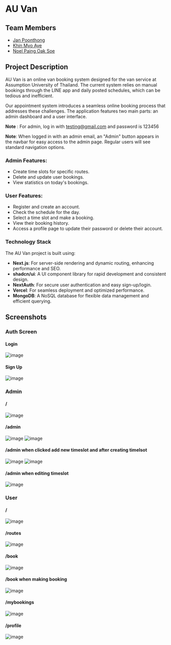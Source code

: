 # AU Van

## Team Members
- [Jan Poonthong](https://github.com/JanPoonthong)
- [Khin Myo Aye](https://github.com/Ariel-Khin99)
- [Noel Paing Oak Soe](https://github.com/NoelPOS)

## Project Description
AU Van is an online van booking system designed for the van service at Assumption University of Thailand. The current system relies on manual bookings through the LINE app and daily posted schedules, which can be tedious and inefficient. 

Our appointment system introduces a seamless online booking process that addresses these challenges. The application features two main parts: an admin dashboard and a user interface.

**Note** : For admin, log in with testing@gmail.com and password is 123456

**Note**: When logged in with an admin email, an "Admin" button appears in the navbar for easy access to the admin page. Regular users will see standard navigation options.

### Admin Features:
- Create time slots for specific routes.
- Delete and update user bookings.
- View statistics on today's bookings.

### User Features:
- Register and create an account.
- Check the schedule for the day.
- Select a time slot and make a booking.
- View their booking history.
- Access a profile page to update their password or delete their account.

### Technology Stack
The AU Van project is built using:

- **Next.js**: For server-side rendering and dynamic routing, enhancing performance and SEO.
- **shadcn/ui**: A UI component library for rapid development and consistent design.
- **NextAuth**: For secure user authentication and easy sign-up/login.
- **Vercel**: For seamless deployment and optimized performance.
- **MongoDB**: A NoSQL database for flexible data management and efficient querying.

## Screenshots

### Auth Screen

#### Login
![image](https://github.com/user-attachments/assets/fbc20ea7-b86d-4122-9288-7636dc97dc72)

#### Sign Up
![image](https://github.com/user-attachments/assets/e8e84b46-d6aa-463e-aef8-d0a62f603944)


### Admin 

#### /
![image](https://github.com/user-attachments/assets/3a7986f1-fc45-433b-a8a2-0dbc09e4b0ce)

#### /admin
![image](https://github.com/user-attachments/assets/654dd0b0-e743-42a3-bf86-960593e69437)
![image](https://github.com/user-attachments/assets/e59ea9d5-59e3-42d7-9271-b58b00778ec1)

#### /admin when clicked add new timeslot and after creating timelsot
![image](https://github.com/user-attachments/assets/3f9f21d5-3247-46d4-bf9d-6742789863cb)
![image](https://github.com/user-attachments/assets/de481125-5a63-41d4-a719-e48ed9ecbd9a)

#### /admin when editing timeslot
![image](https://github.com/user-attachments/assets/306c8c2b-9536-4fb8-a54e-7bd33b97bc52)


### User 

#### /
![image](https://github.com/user-attachments/assets/83f172f5-8da7-401e-acc3-45de583fdd7d)

#### /routes
![image](https://github.com/user-attachments/assets/1241269e-fb76-4a51-b638-4ceeca0488ac)

#### /book
![image](https://github.com/user-attachments/assets/689ad31c-e440-49dc-b00f-4194ab2561d3)

#### /book when making booking
![image](https://github.com/user-attachments/assets/9aa01a9c-50c2-41d6-ab3e-2da18a6f4c60)

#### /mybookings
![image](https://github.com/user-attachments/assets/e5b9090d-f3fa-4720-9a1a-a8549ee1933a)

#### /profile
![image](https://github.com/user-attachments/assets/7926096f-cc17-43bc-8d54-0d76175f54d9)





